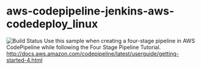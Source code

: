 # aws-codepipeline-jenkins-aws-codedeploy_linux 
![Build Status](http://ci.nawth.io:8080/job/MyDemoProject/3/badge/icon)
Use this sample when creating a four-stage pipeline in AWS CodePipeline while following the Four Stage Pipeline Tutorial. http://docs.aws.amazon.com/codepipeline/latest/userguide/getting-started-4.html


